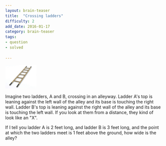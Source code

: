 ```yaml
---
layout: brain-teaser
title:  "Crossing ladders"
difficulty: 2
add_date: 2016-01-17
category: brain-teaser
tags:
- question
- solved

---
```


<img src="ladder.jpg" alt="Ladder" style="width: 100px;"/>

Imagine two ladders, A and B, crossing in an alleyway.  Ladder A's top is leaning against the left wall of the alley and its base is touching the right wall.  Ladder B's top is leaning against the right wall of the alley and its base is touching the left wall.  If you look at them from a distance, they kind of look like an "X".

If I tell you ladder A is 2 feet long, and ladder B is 3 feet long, and the point at which the two ladders meet is 1 feet above the ground, how wide is the alley?

